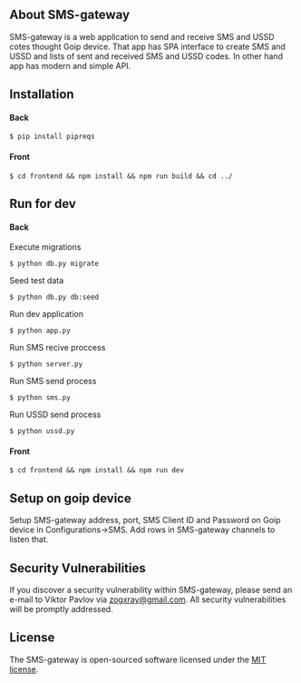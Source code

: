 ## About SMS-gateway

SMS-gateway is a web application to send and receive SMS and USSD cotes thought Goip device. That app has SPA interface to create SMS and USSD and lists of sent and received SMS and USSD codes. In other hand app has modern and simple API.

## Installation

#### Back
```console
$ pip install pipreqs
```

#### Front
```console
$ cd frontend && npm install && npm run build && cd ../
```
## Run for dev

#### Back
Execute migrations
```console
$ python db.py migrate
```
Seed test data
```console
$ python db.py db:seed
```
Run dev application
```console
$ python app.py
```
Run SMS recive proccess
```console
$ python server.py
```
Run SMS send process
```console
$ python sms.py
```
Run USSD send process
```console
$ python ussd.py
```

#### Front
```console
$ cd frontend && npm install && npm run dev
```

## Setup on goip device

Setup SMS-gateway address, port, SMS Client ID and Password on Goip device in Configurations->SMS. Add rows in SMS-gateway channels to listen that.

## Security Vulnerabilities

If you discover a security vulnerability within SMS-gateway, please send an e-mail to Viktor Pavlov via [zogxray@gmail.com](mailto:zogxray@gmail.com). All security vulnerabilities will be promptly addressed.

## License

The SMS-gateway is open-sourced software licensed under the [MIT license](https://opensource.org/licenses/MIT).